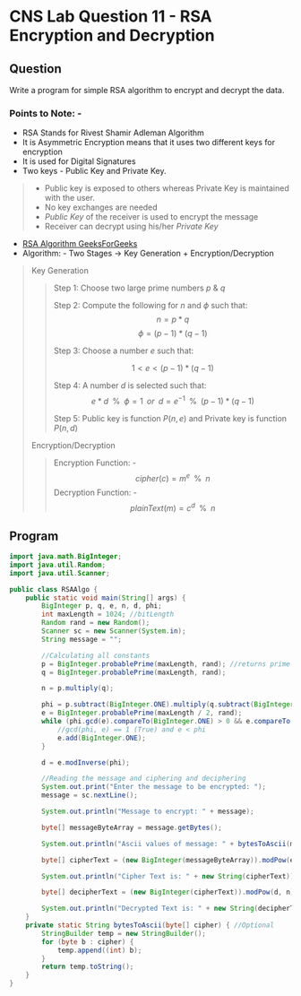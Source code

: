 # CNS Lab Question 11 - RSA Encryption and Decryption

## Question

Write a program for simple RSA algorithm to encrypt and decrypt the data.

### Points to Note: -

* RSA Stands for Rivest Shamir Adleman Algorithm
* It is Asymmetric Encryption means that it uses two different keys for encryption
* It is used for Digital Signatures
* Two keys - Public Key and Private Key.

> * Public key is exposed to others whereas Private Key is maintained with the user.
> * No key exchanges are needed
> * _Public Key_ of the receiver is used to encrypt the message
> * Receiver can decrypt using his/her _Private Key_

* [RSA Algorithm GeeksForGeeks](https://www.geeksforgeeks.org/rsa-algorithm-cryptography/)
* Algorithm: - Two Stages -> Key Generation + Encryption/Decryption

> Key Generation
>>
>> Step 1: Choose two large prime numbers $p$ & $q$
>>
>> Step 2: Compute the following for $n$ and $\phi$ such that: $$ n = p*q $$ $$ \phi = (p-1)*(q-1) $$
>>
>> Step 3: Choose a number $e$ such that:
>>
>>```math
>>1<e<(p-1)*(q-1)
>>```
>>
>> Step 4: A number $d$ is selected such that: $$e*d \;\; \% \;\; \phi = 1 \;\; or \;\; d = e^{-1} \;\; \% \;\; (p-1)*(q-1)$$
>>
>> Step 5: Public key is function $P(n,e)$ and Private key is function $P(n,d)$
>>
> Encryption/Decryption
>> Encryption Function: - $$ cipher(c)=m^e \;\; \% \;\; n $$
>> Decryption Function: - $$ plainText(m)=c^d \;\; \% \;\; n$$

## Program

```java
import java.math.BigInteger;
import java.util.Random;
import java.util.Scanner;

public class RSAAlgo {
    public static void main(String[] args) {
        BigInteger p, q, e, n, d, phi;
        int maxLength = 1024; //bitLength
        Random rand = new Random();
        Scanner sc = new Scanner(System.in);
        String message = "";

        //Calculating all constants
        p = BigInteger.probablePrime(maxLength, rand); //returns prime number
        q = BigInteger.probablePrime(maxLength, rand);

        n = p.multiply(q);

        phi = p.subtract(BigInteger.ONE).multiply(q.subtract(BigInteger.ONE));
        e = BigInteger.probablePrime(maxLength / 2, rand);
        while (phi.gcd(e).compareTo(BigInteger.ONE) > 0 && e.compareTo(phi) < 0) {
            //gcd(phi, e) == 1 (True) and e < phi
            e.add(BigInteger.ONE);
        }

        d = e.modInverse(phi);

        //Reading the message and ciphering and deciphering
        System.out.print("Enter the message to be encrypted: ");
        message = sc.nextLine();

        System.out.println("Message to encrypt: " + message);

        byte[] messageByteArray = message.getBytes();

        System.out.println("Ascii values of message: " + bytesToAscii(messageByteArray));

        byte[] cipherText = (new BigInteger(messageByteArray)).modPow(e, n).toByteArray();

        System.out.println("Cipher Text is: " + new String(cipherText));

        byte[] decipherText = (new BigInteger(cipherText)).modPow(d, n).toByteArray();

        System.out.println("Decrypted Text is: " + new String(decipherText));
    }
    private static String bytesToAscii(byte[] cipher) { //Optional
        StringBuilder temp = new StringBuilder();
        for (byte b : cipher) {
            temp.append((int) b);
        }
        return temp.toString();
    }
}
```
